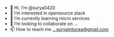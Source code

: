 - 👋 Hi, I’m @surya0420
- 👀 I’m interested in opensource stack
- 🌱 I’m currently learning micro services
- 💞️ I’m looking to collaborate on ...
- 📫 How to reach me ...suryajntucea@gmail.com

<!---
surya0420/surya0420 is a ✨ special ✨ repository because its `README.md` (this file) appears on your GitHub profile.
You can click the Preview link to take a look at your changes.
--->
